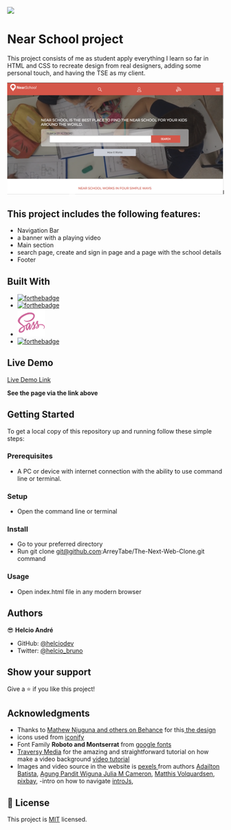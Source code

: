 ![](https://img.shields.io/badge/Microverse-blueviolet)


# Near School project
This project consists of me as student apply everything I learn so far in HTML and CSS to recreate design from real designers, adding some personal touch, and having the TSE as my client.

![screenshot](assets/images/screenshot.png)


## This project includes the following features:

- Navigation Bar
- a banner with a playing video
- Main section
- search page, create and sign in page and a page with the school details
- Footer

## Built With

- [![forthebadge](https://forthebadge.com/images/badges/uses-html.svg)](https://forthebadge.com)
- [![forthebadge](https://forthebadge.com/images/badges/uses-css.svg)](https://forthebadge.com)
- ![desktop view](assets/images/sass.png)   
- [![forthebadge](https://forthebadge.com/images/badges/made-with-javascript.svg)](https://forthebadge.com)

## Live Demo

[Live Demo Link](https://helciodev.github.io/directory-of-schools/)

**See the page via the link above**

## Getting Started

To get a local copy of this repository up and running follow these simple steps:

### Prerequisites

- A PC or device with internet connection with the ability to use command line  or terminal.

### Setup

- Open the command line  or terminal

### Install

- Go to your preferred directory
- Run git clone git@github.com:ArreyTabe/The-Next-Web-Clone.git command

### Usage

- Open index.html file in any modern browser

## Authors

😎 **Helcio André**

- GitHub: [@helciodev](https://github.com/helciodev)
- Twitter: [@helcio_bruno](https://twitter.com/helcio_bruno)

## Show your support

Give a ⭐️ if you like this project!

## Acknowledgments

- Thanks to [Mathew Njuguna and others on Behance](https://www.behance.net/mathewnjuguna) for this[ the design](https://www.behance.net/gallery/25563385/PatashuleKE)
- icons used from [iconify](https://iconify.design/)
- Font Family  **Roboto and Montserrat** from [google fonts](https://fonts.google.com/)
- [Traversy Media](https://www.youtube.com/channel/UC29ju8bIPH5as8OGnQzwJyA) for the amazing and straightforward tutorial on how make a video background [video tutorial](https://www.youtube.com/watch?v=Xy3GlrddZFI&t=1002s)
- Images and video source in the website is [pexels ](https://www.pexels.com/) from authors [Adailton Batista](https://www.pexels.com/@adailtonbatista), [ Agung Pandit Wiguna ](https://www.pexels.com/@panditwiguna) [Julia M Cameron](https://www.pexels.com/@julia-m-cameron), [Matthis Volquardsen](https://www.pexels.com/@einfoto), [pixbay](https://www.pexels.com/@pixbay), 
-intro on how to navigate [introJs](https://introjs.com/),

## 📝 License

This project is [MIT](https://choosealicense.com/licenses/mit/) licensed.


